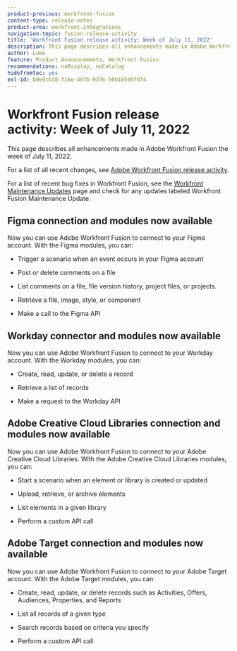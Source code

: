 ```yaml
---
product-previous: workfront-fusion
content-type: release-notes
product-area: workfront-integrations
navigation-topic: fusion-release-activity
title: 'Workfront Fusion release activity: Week of July 11, 2022'
description: This page describes all enhancements made in Adobe Workfront Fusion the week of July 11, 2022.
author: Luke
feature: Product Announcements, Workfront Fusion
recommendations: noDisplay, noCatalog
hidefromtoc: yes
exl-id: b0e9cb38-f16e-487b-9376-50b18549f8f4
---
```

# Workfront Fusion release activity:&nbsp;Week of July 11, 2022

This page describes all enhancements made in Adobe Workfront Fusion the week of July 11, 2022.

For a list of all recent changes, see [Adobe Workfront Fusion release activity](/help/workfront-fusion/fusion-product-releases/fusion-release-activity.md).

For a list of recent bug fixes in Workfront Fusion, see the [Workfront Maintenance Updates](https://experienceleague.adobe.com/docs/workfront-known-issues/releases/current-updates.html) page and check for any updates labeled Workfront Fusion Maintenance Update.

## Figma connection and modules now available

Now you can use Adobe Workfront Fusion to connect to your Figma account. With the Figma modules, you can:

*   Trigger a scenario when an event occurs in your Figma account
    
*   Post or delete comments on a file
    
*   List comments on a file, file version history, project files, or projects.
    
*   Retrieve a file, image, style, or component
    
*   Make a call to the Figma API

## Workday connector and modules now available

Now you can use Adobe Workfront Fusion to connect to your Workday account. With the Workday modules, you can:

*   Create, read, update, or delete a record
    
*   Retrieve a list of records
    
*   Make a request to the Workday API

## Adobe Creative Cloud Libraries connection and modules now available

Now you can use Adobe Workfront Fusion to connect to your Adobe Creative Cloud Libraries. With the Adobe Creative Cloud Libraries modules, you can:

*   Start a scenario when an element or library is created or updated
    
*   Upload, retrieve, or archive elements
    
*   List elements in a given library
    
*   Perform a custom API call

## Adobe Target connection and modules now available

Now you can use Adobe Workfront Fusion to connect to your Adobe Target account. With the Adobe Target modules, you can:

*   Create, read, update, or delete records such as Activities, Offers, Audiences, Properties, and Reports
    
*   List all records of a given type
    
*   Search records based on criteria you specify
    
*   Perform a custom API call
